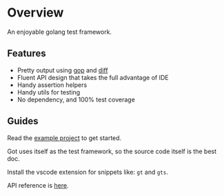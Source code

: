 # Overview

An enjoyable golang test framework.

## Features

- Pretty output using [gop](lib/gop) and [diff](lib/diff)
- Fluent API design that takes the full advantage of IDE
- Handy assertion helpers
- Handy utils for testing
- No dependency, and 100% test coverage

## Guides

Read the [example project](lib/example) to get started.

Got uses itself as the test framework, so the source code itself is the best doc.

Install the vscode extension for snippets like: `gt` and `gts`.

API reference is [here](pkg.go.dev/github.com/ysmood/got).
